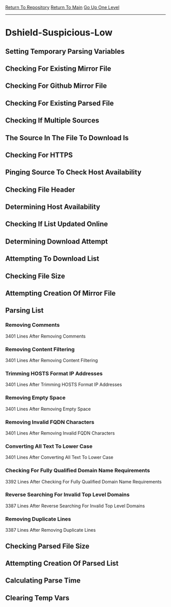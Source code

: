 [Return To Repository](https://github.com/deathbybandaid/piholeparser/)
[Return To Main](https://github.com/deathbybandaid/piholeparser/blob/master/RecentRunLogs/Mainlog.md)
[Go Up One Level](https://github.com/deathbybandaid/piholeparser/blob/master/RecentRunLogs/TopLevelScripts/30-Processing-Blacklists.md)
____________________________________
# Dshield-Suspicious-Low
## Setting Temporary Parsing Variables
## Checking For Existing Mirror File
## Checking For Github Mirror File
## Checking For Existing Parsed File
## Checking If Multiple Sources
## The Source In The File To Download Is
## Checking For HTTPS
## Pinging Source To Check Host Availability
## Checking File Header
## Determining Host Availability
## Checking If List Updated Online
## Determining Download Attempt
## Attempting To Download List
## Checking File Size
## Attempting Creation Of Mirror File
## Parsing List
### Removing Comments
3401 Lines After Removing Comments
### Removing Content Filtering
3401 Lines After Removing Content Filtering
### Trimming HOSTS Format IP Addresses
3401 Lines After Trimming HOSTS Format IP Addresses
### Removing Empty Space
3401 Lines After Removing Empty Space
### Removing Invalid FQDN Characters
3401 Lines After Removing Invalid FQDN Characters
### Converting All Text To Lower Case
3401 Lines After Converting All Text To Lower Case
### Checking For Fully Qualified Domain Name Requirements
3392 Lines After Checking For Fully Qualified Domain Name Requirements
### Reverse Searching For Invalid Top Level Domains
3387 Lines After Reverse Searching For Invalid Top Level Domains
### Removing Duplicate Lines
3387 Lines After Removing Duplicate Lines
## Checking Parsed File Size
## Attempting Creation Of Parsed List
## Calculating Parse Time
## Clearing Temp Vars
